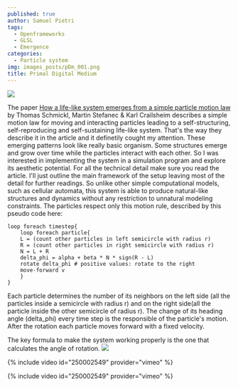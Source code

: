 ```yaml
---
published: true
author: Samuel Pietri
tags:
  - Openframeworks
  - GLSL
  - Emergence
categories:
  - Particle system
img: images_posts/pDm_001.png
title: Primal Digital Medium
---
```

![]({{site.baseurl}}/images_posts/pDm_001.png)

The paper [How a life-like system emerges from a simple particle motion law](https://www.nature.com/articles/srep37969) by Thomas Schmickl, Martin Stefanec & Karl Crailsheim describes a simple motion law for moving and interacting particles leading to a self-structuring, self-reproducing and self-sustaining life-like system. That's the way they describe it in the article and it definetily cought my attention. These emerging patterns look like really basic organism. Some structures emerge and grow over time while the particles interact with each other.
So I was interested in implementing the system in a simulation program and explore its aesthetic potential.
For all the technical detail make sure you read the article. I'll just outline the main framework of the setup leaving most of the detail for further readings.
So unlike other simple computational models, such as cellular automata, this system is able to produce natural-like structures and dynamics without any restriction to unnatural modeling constraints. 
The particles respect only this motion rule, described by this pseudo code here:

```
loop foreach timestep{
	loop foreach particle{
    L = (count other particles in left semicircle with radius r)
    R = (count other particles in right semicircle with radius r)
    N = L + R
    delta_phi = alpha + beta * N * sign(R - L)
    rotate delta_phi # positive values: rotate to the right
    move-forward v
    }
}

```

Each particle determines the number of its neighbors on the left side (all the particles inside a semicircle with radius r) and on the right side(all the particle inside the other semicircle of radius r). The change of its heading angle (delta_phi) every time step is the responsible of the particle's motion. After the rotation each particle moves forward with a fixed velocity.

The key formula to make the system working properly is the one that calculates the angle of rotation.
![]({{site.baseurl}}/images_posts/pDm_formula.png)


{% include video id="250002549" provider="vimeo" %}

{% include video id="250002549" provider="vimeo" %}
